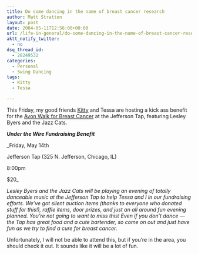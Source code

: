 ```yaml
---
title: Do some dancing in the name of breast cancer research
author: Matt Stratton
layout: post
date: 2004-05-11T12:56:00+00:00
url: /life-in-general/do-some-dancing-in-the-name-of-breast-cancer-research
aktt_notify_twitter:
  - no
dsq_thread_id:
  - 28249532
categories:
  - Personal
  - Swing Dancing
tags:
  - Kitty
  - Tessa

---
```

This Friday, my good friends <a href="https://dailykitty.blogspot.com/" target="_blank">Kitty</a> and Tessa are hosting a kick ass benefit for the <a href="https://www.avonwalk.org/site/TR?pg=personal&fr_id=1041&px=1252279" target="_blank">Avon Walk for Breast Cancer</a> at the Jefferson Tap, featuring Lesley Byers and the Jazz Cats.

_**Under the Wire Fundraising Benefit**_

_Friday, May 14th
  
Jefferson Tap (325 N. Jefferson, Chicago, IL)
  
8:00pm
  
$20_

_Lesley Byers and the Jazz Cats will be playing an evening of totally danceable music at the Jefferson Tap to help Tessa and I in our fundraising efforts. We&#8217;ve got silent auction items (thanks to everyone who donated stuff for this!), raffle items, door prizes, and just an all around fun evening planned. You&#8217;re not going to want to miss this! Even if you don&#8217;t dance &#8212; the Tap has great food and a cute bartender, so come on out and just have fun as we try to find a cure for breast cancer._

Unfortunately, I will not be able to attend this, but if you&#8217;re in the area, you should check it out. It sounds like it will be a lot of fun.